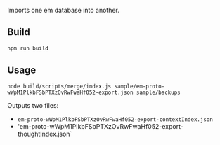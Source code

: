 Imports one em database into another.

## Build

```sh
npm run build
```

## Usage

`node build/scripts/merge/index.js sample/em-proto-wWpM1PlkbFSbPTXzOvRwFwaHf052-export.json sample/backups`

Outputs two files:

- `em-proto-wWpM1PlkbFSbPTXzOvRwFwaHf052-export-contextIndex.json`
- 'em-proto-wWpM1PlkbFSbPTXzOvRwFwaHf052-export-thoughtIndex.json`
